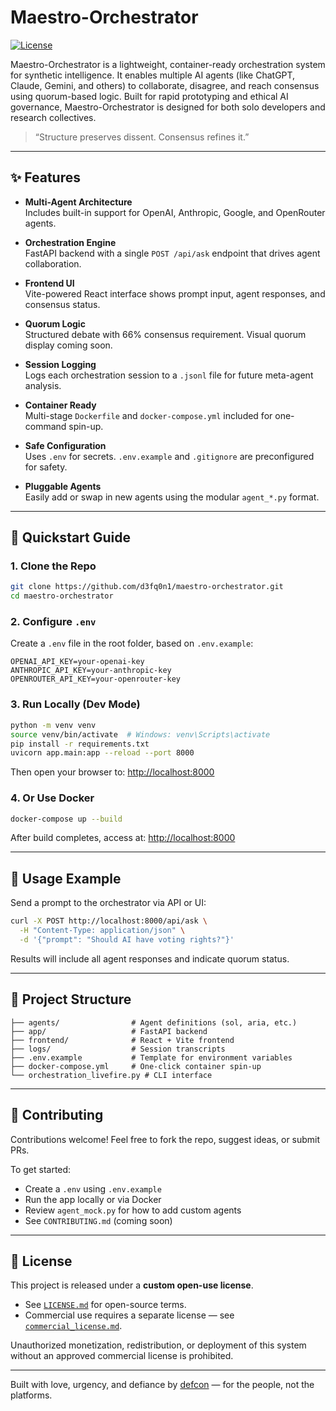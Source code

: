 # Maestro-Orchestrator

[![License](https://img.shields.io/badge/license-Custom--Open--Use-blue.svg)](LICENSE.md)

Maestro-Orchestrator is a lightweight, container-ready orchestration system for synthetic intelligence. It enables multiple AI agents (like ChatGPT, Claude, Gemini, and others) to collaborate, disagree, and reach consensus using quorum-based logic. Built for rapid prototyping and ethical AI governance, Maestro-Orchestrator is designed for both solo developers and research collectives.

> “Structure preserves dissent. Consensus refines it.”

---

## ✨ Features

- **Multi-Agent Architecture**  
  Includes built-in support for OpenAI, Anthropic, Google, and OpenRouter agents.

- **Orchestration Engine**  
  FastAPI backend with a single `POST /api/ask` endpoint that drives agent collaboration.

- **Frontend UI**  
  Vite-powered React interface shows prompt input, agent responses, and consensus status.

- **Quorum Logic**  
  Structured debate with 66% consensus requirement. Visual quorum display coming soon.

- **Session Logging**  
  Logs each orchestration session to a `.jsonl` file for future meta-agent analysis.

- **Container Ready**  
  Multi-stage `Dockerfile` and `docker-compose.yml` included for one-command spin-up.

- **Safe Configuration**  
  Uses `.env` for secrets. `.env.example` and `.gitignore` are preconfigured for safety.

- **Pluggable Agents**  
  Easily add or swap in new agents using the modular `agent_*.py` format.

---

## 🚀 Quickstart Guide

### 1. Clone the Repo

```bash
git clone https://github.com/d3fq0n1/maestro-orchestrator.git
cd maestro-orchestrator
```

### 2. Configure `.env`

Create a `.env` file in the root folder, based on `.env.example`:

```env
OPENAI_API_KEY=your-openai-key
ANTHROPIC_API_KEY=your-anthropic-key
OPENROUTER_API_KEY=your-openrouter-key
```

### 3. Run Locally (Dev Mode)

```bash
python -m venv venv
source venv/bin/activate  # Windows: venv\Scripts\activate
pip install -r requirements.txt
uvicorn app.main:app --reload --port 8000
```

Then open your browser to: [http://localhost:8000](http://localhost:8000)

### 4. Or Use Docker

```bash
docker-compose up --build
```

After build completes, access at: [http://localhost:8000](http://localhost:8000)

---

## 🧪 Usage Example

Send a prompt to the orchestrator via API or UI:

```bash
curl -X POST http://localhost:8000/api/ask \
  -H "Content-Type: application/json" \
  -d '{"prompt": "Should AI have voting rights?"}'
```

Results will include all agent responses and indicate quorum status.

---

## 📁 Project Structure

```
├── agents/                # Agent definitions (sol, aria, etc.)
├── app/                   # FastAPI backend
├── frontend/              # React + Vite frontend
├── logs/                  # Session transcripts
├── .env.example           # Template for environment variables
├── docker-compose.yml     # One-click container spin-up
└── orchestration_livefire.py # CLI interface
```

---

## 🤝 Contributing

Contributions welcome! Feel free to fork the repo, suggest ideas, or submit PRs.

To get started:

- Create a `.env` using `.env.example`
- Run the app locally or via Docker
- Review `agent_mock.py` for how to add custom agents
- See `CONTRIBUTING.md` (coming soon)

---

## 📜 License

This project is released under a **custom open-use license**.

- See [`LICENSE.md`](LICENSE.md) for open-source terms.
- Commercial use requires a separate license — see [`commercial_license.md`](commercial_license.md).

Unauthorized monetization, redistribution, or deployment of this system without an approved commercial license is prohibited.

---

Built with love, urgency, and defiance by [defcon](https://substack.com/@defqon1) — for the people, not the platforms.
